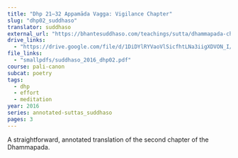 ```yaml
---
title: "Dhp 21–32 Appamāda Vagga: Vigilance Chapter"
slug: "dhp02_suddhaso"
translator: suddhaso
external_url: "https://bhantesuddhaso.com/teachings/sutta/dhammapada-ch2-appamada-vagga-annotated/"
drive_links:
  - "https://drive.google.com/file/d/1DiDYlRYVaoVlSicfhtLNa3iigXDVON_I/view?usp=drivesdk"
file_links:
  - "smallpdfs/suddhaso_2016_dhp02.pdf"
course: pali-canon
subcat: poetry
tags:
  - dhp
  - effort
  - meditation
year: 2016
series: annotated-suttas_suddhaso
pages: 3
---
```


A straightforward, annotated translation of the second chapter of the Dhammapada.
